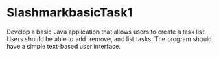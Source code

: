 # SlashmarkbasicTask1
Develop a basic Java application that allows users to create a task list. Users should be able to add, remove, and list tasks. The program should have a simple text-based user interface.
